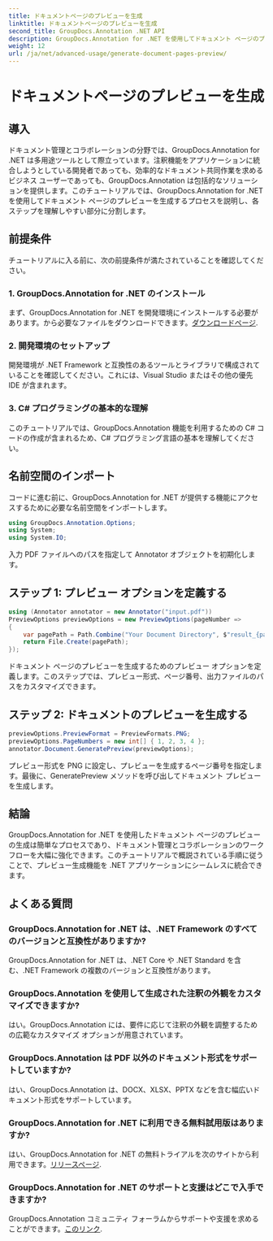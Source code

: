 ```yaml
---
title: ドキュメントページのプレビューを生成
linktitle: ドキュメントページのプレビューを生成
second_title: GroupDocs.Annotation .NET API
description: GroupDocs.Annotation for .NET を使用してドキュメント ページのプレビューを効率的に生成する方法を学びます。この包括的な機能により、ドキュメント管理ワークフローを強化します。
weight: 12
url: /ja/net/advanced-usage/generate-document-pages-preview/
---
```


# ドキュメントページのプレビューを生成

## 導入
ドキュメント管理とコラボレーションの分野では、GroupDocs.Annotation for .NET は多用途ツールとして際立っています。注釈機能をアプリケーションに統合しようとしている開発者であっても、効率的なドキュメント共同作業を求めるビジネス ユーザーであっても、GroupDocs.Annotation は包括的なソリューションを提供します。このチュートリアルでは、GroupDocs.Annotation for .NET を使用してドキュメント ページのプレビューを生成するプロセスを説明し、各ステップを理解しやすい部分に分割します。
## 前提条件
チュートリアルに入る前に、次の前提条件が満たされていることを確認してください。
### 1. GroupDocs.Annotation for .NET のインストール
まず、GroupDocs.Annotation for .NET を開発環境にインストールする必要があります。から必要なファイルをダウンロードできます。[ダウンロードページ](https://releases.groupdocs.com/annotation/net/).
### 2. 開発環境のセットアップ
開発環境が .NET Framework と互換性のあるツールとライブラリで構成されていることを確認してください。これには、Visual Studio またはその他の優先 IDE が含まれます。
### 3. C# プログラミングの基本的な理解
このチュートリアルでは、GroupDocs.Annotation 機能を利用するための C# コードの作成が含まれるため、C# プログラミング言語の基本を理解してください。

## 名前空間のインポート
コードに進む前に、GroupDocs.Annotation for .NET が提供する機能にアクセスするために必要な名前空間をインポートします。

```csharp
using GroupDocs.Annotation.Options;
using System;
using System.IO;

```
入力 PDF ファイルへのパスを指定して Annotator オブジェクトを初期化します。
## ステップ 1: プレビュー オプションを定義する
```csharp
using (Annotator annotator = new Annotator("input.pdf"))
PreviewOptions previewOptions = new PreviewOptions(pageNumber =>
{
    var pagePath = Path.Combine("Your Document Directory", $"result_{pageNumber}.png");
    return File.Create(pagePath);
});
```
ドキュメント ページのプレビューを生成するためのプレビュー オプションを定義します。このステップでは、プレビュー形式、ページ番号、出力ファイルのパスをカスタマイズできます。
## ステップ 2: ドキュメントのプレビューを生成する
```csharp
previewOptions.PreviewFormat = PreviewFormats.PNG;
previewOptions.PageNumbers = new int[] { 1, 2, 3, 4 };
annotator.Document.GeneratePreview(previewOptions);
```
プレビュー形式を PNG に設定し、プレビューを生成するページ番号を指定します。最後に、GeneratePreview メソッドを呼び出してドキュメント プレビューを生成します。

## 結論
GroupDocs.Annotation for .NET を使用したドキュメント ページのプレビューの生成は簡単なプロセスであり、ドキュメント管理とコラボレーションのワークフローを大幅に強化できます。このチュートリアルで概説されている手順に従うことで、プレビュー生成機能を .NET アプリケーションにシームレスに統合できます。
## よくある質問
### GroupDocs.Annotation for .NET は、.NET Framework のすべてのバージョンと互換性がありますか?
GroupDocs.Annotation for .NET は、.NET Core や .NET Standard を含む、.NET Framework の複数のバージョンと互換性があります。
### GroupDocs.Annotation を使用して生成された注釈の外観をカスタマイズできますか?
はい。GroupDocs.Annotation には、要件に応じて注釈の外観を調整するための広範なカスタマイズ オプションが用意されています。
### GroupDocs.Annotation は PDF 以外のドキュメント形式をサポートしていますか?
はい、GroupDocs.Annotation は、DOCX、XLSX、PPTX などを含む幅広いドキュメント形式をサポートしています。
### GroupDocs.Annotation for .NET に利用できる無料試用版はありますか?
はい、GroupDocs.Annotation for .NET の無料トライアルを次のサイトから利用できます。[リリースページ](https://releases.groupdocs.com/).
### GroupDocs.Annotation for .NET のサポートと支援はどこで入手できますか?
 GroupDocs.Annotation コミュニティ フォーラムからサポートや支援を求めることができます。[このリンク](https://forum.groupdocs.com/c/annotation/10).